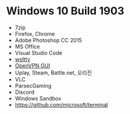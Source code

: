 Windows 10 Build 1903
========
- 7zip
- Firefox, Chrome
- Adobe Photoshop CC 2015
- MS Office
- Visual Studio Code
- [wsltty]
- [OpenVPN GUI]
- Uplay, Steam, Battle.net, 오리진
- VLC
- ParsecGaming
- Discord
- Windows Sandbox
- https://github.com/microsoft/terminal

[wsltty]: https://github.com/mintty/wsltty
[OpenVPN GUI]: https://github.com/openvpn/openvpn-gui
